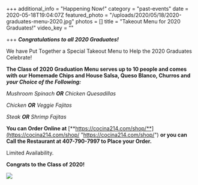 +++
additional_info = "Happening Now!"
category = "past-events"
date = 2020-05-18T19:04:07Z
featured_photo = "/uploads/2020/05/18/2020-graduates-menu-2020.jpg"
photos = []
title = "Takeout Menu for 2020 Graduates!"
video_key = ""

+++
**_Congratulations to all 2020 Graduates!_**

We have Put Together a Special Takeout Menu to Help the 2020 Graduates Celebrate!

**The Class of 2020 Graduation Menu serves up to 10 people and comes with our Homemade Chips and House Salsa, Queso Blanco, Churros and _your Choice of the Following:_**

_Mushroom Spinach **OR** Chicken Quesadillas_

_Chicken **OR** Veggie Fajitas_

_Steak **OR** Shrimp Fajitas_ 

**You can Order Online at**  [**https://cocina214.com/shop/**](https://cocina214.com/shop/ "https://cocina214.com/shop/") **or you can Call the Restaurant at 407-790-7997 to Place your Order.**

Limited Availability.

**Congrats to the Class of 2020!**

![](/uploads/2020/05/18/2020-graduates-menu-2020.jpg)